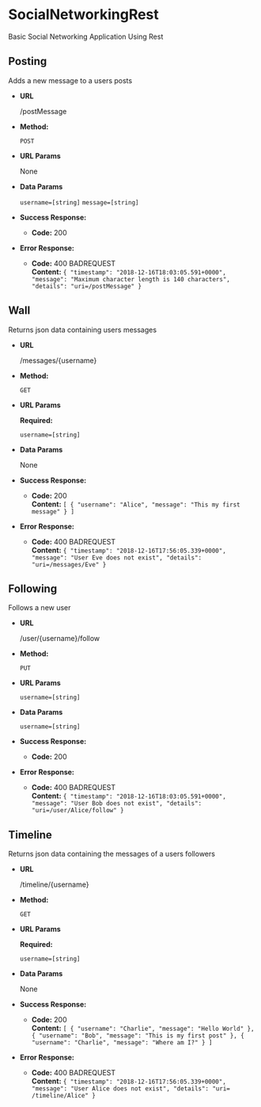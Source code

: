 # SocialNetworkingRest
Basic Social Networking Application Using Rest

**Posting**
----
  Adds a new message to a users posts

* **URL**

  /postMessage

* **Method:**
  
  `POST` 
  
*  **URL Params**

   None

* **Data Params**
  
    `username=[string]`
    `message=[string]`

* **Success Response:**

  * **Code:** 200 <br />
 
* **Error Response:**

  * **Code:** 400 BADREQUEST <br />
    **Content:** `{
    "timestamp": "2018-12-16T18:03:05.591+0000",
    "message": "Maximum character length is 140 characters",
    "details": "uri=/postMessage"
}`

**Wall**
----
  Returns json data containing users messages

* **URL**

  /messages/{username}

* **Method:**
  
  `GET` 
  
*  **URL Params**

   **Required:**
 
   `username=[string]`

* **Data Params**
  
  None

* **Success Response:**

  * **Code:** 200 <br />
    **Content:** `[
    {
        "username": "Alice",
        "message": "This my first message"
    }
]`
 
* **Error Response:**

  * **Code:** 400 BADREQUEST <br />
    **Content:** `{
    "timestamp": "2018-12-16T17:56:05.339+0000",
    "message": "User Eve does not exist",
    "details": "uri=/messages/Eve"
}`

**Following**
----
  Follows a new user
  
* **URL**

  /user/{username}/follow

* **Method:**
  
  `PUT` 
  
*  **URL Params**

   `username=[string]`

* **Data Params**
  
    `username=[string]`

* **Success Response:**

  * **Code:** 200 <br />
 
* **Error Response:**

  * **Code:** 400 BADREQUEST <br />
    **Content:** `{
    "timestamp": "2018-12-16T18:03:05.591+0000",
    "message": "User Bob does not exist",
    "details": "uri=/user/Alice/follow"
}`

**Timeline**
----
  Returns json data containing the messages of a users followers

* **URL**

  /timeline/{username}

* **Method:**
  
  `GET` 
  
*  **URL Params**

   **Required:**
 
   `username=[string]`

* **Data Params**
  
   None

* **Success Response:**

  * **Code:** 200 <br />
    **Content:** `[
    {
        "username": "Charlie",
        "message": "Hello World"
    },
    {
        "username": "Bob",
        "message": "This is my first post"
    },
    {
        "username": "Charlie",
        "message": "Where am I?"
    }
]`
 
* **Error Response:**

  * **Code:** 400 BADREQUEST <br />
    **Content:** `{
    "timestamp": "2018-12-16T17:56:05.339+0000",
    "message": "User Alice does not exist",
    "details": "uri= /timeline/Alice"
}`
